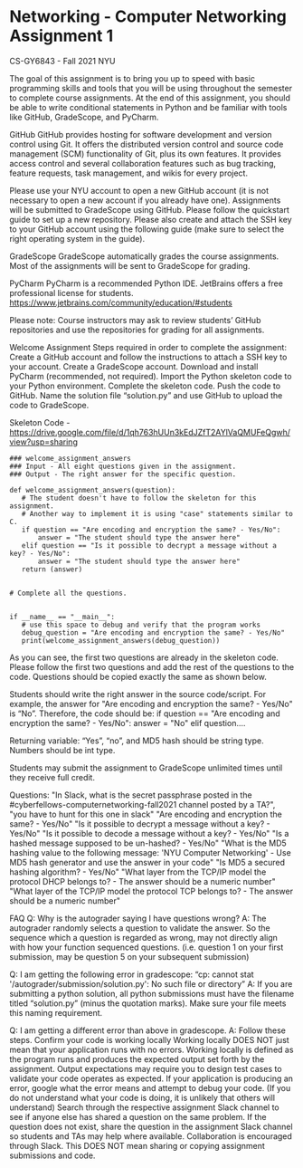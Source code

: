 # Networking - Computer Networking Assignment 1
CS-GY6843 - Fall 2021 NYU

The goal of this assignment is to bring you up to speed with basic programming skills and tools that you will be using throughout the semester to complete course assignments. At the end of this assignment, you should be able to write conditional statements in Python and be familiar with tools like GitHub, GradeScope, and PyCharm. 

GitHub
GitHub provides hosting for software development and version control using Git. It offers the distributed version control and source code management (SCM) functionality of Git, plus its own features. It provides access control and several collaboration features such as bug tracking, feature requests, task management, and wikis for every project.

Please use your NYU account to open a new GitHub account (it is not necessary to open a new account if you already have one). Assignments will be submitted to GradeScope using GitHub. Please follow the quickstart guide to set up a new repository. Please also create and attach the SSH key to your GitHub account using the following guide (make sure to select the right operating system in the guide).

GradeScope
GradeScope automatically grades the course assignments. Most of the assignments will be sent to GradeScope for grading. 

PyCharm
PyCharm is a recommended Python IDE. JetBrains offers a free professional license for students. https://www.jetbrains.com/community/education/#students

Please note: Course instructors may ask to review students’ GitHub repositories and use the repositories for grading for all assignments. 






Welcome Assignment
Steps required in order to complete the assignment:
Create a GitHub account and follow the instructions to attach a SSH key to your account.
Create a GradeScope account.
Download and install PyCharm (recommended, not required).
Import the Python skeleton code to your Python environment.
Complete the skeleton code.
Push the code to GitHub.
Name the solution file “solution.py” and use GitHub to upload the code to GradeScope.

Skeleton Code - https://drive.google.com/file/d/1qh763hUUn3kEdJZfT2AYlVaQMUFeQgwh/view?usp=sharing

```
### welcome_assignment_answers
### Input - All eight questions given in the assignment.
### Output - The right answer for the specific question.

def welcome_assignment_answers(question):
   # The student doesn't have to follow the skeleton for this assignment.
   # Another way to implement it is using "case" statements similar to C.
   if question == "Are encoding and encryption the same? - Yes/No":
       answer = "The student should type the answer here"
   elif question == "Is it possible to decrypt a message without a key? - Yes/No":
       answer = "The student should type the answer here"
   return (answer)


# Complete all the questions.


if __name__ == "__main__":
   # use this space to debug and verify that the program works
   debug_question = "Are encoding and encryption the same? - Yes/No"
   print(welcome_assignment_answers(debug_question))

```

As you can see, the first two questions are already in the skeleton code. Please follow the first two questions and add the rest of the questions to the code. Questions should be copied exactly the same as shown below. 

Students should write the right answer in the source code/script. For example, the answer for "Are encoding and encryption the same? - Yes/No" is “No”. Therefore, the code should be:
   if question == "Are encoding and encryption the same? - Yes/No":
       answer = "No"
   elif question....

Returning variable:
“Yes”, “no”, and MD5 hash should be string type.
Numbers should be int type.

Students may submit the assignment to GradeScope unlimited times until they receive full credit.

Questions:
 "In Slack, what is the secret passphrase posted in the #cyberfellows-computernetworking-fall2021 channel posted by a TA?", "you have to hunt for this one in slack"
 "Are encoding and encryption the same? - Yes/No"
 "Is it possible to decrypt a message without a key? - Yes/No"
 "Is it possible to decode a message without a key? - Yes/No"
 "Is a hashed message supposed to be un-hashed? - Yes/No"
 "What is the MD5 hashing value to the following message: 'NYU Computer Networking' - Use MD5 hash generator and use the answer in your code"
 "Is MD5 a secured hashing algorithm? - Yes/No"
 "What layer from the TCP/IP model the protocol DHCP belongs to? - The answer should be a numeric number"
 "What layer of the TCP/IP model the protocol TCP belongs to? - The answer should be a numeric number"




FAQ
Q: Why is the autograder saying I have questions wrong?
A: The autograder randomly selects a question to validate the answer. So the sequence which a question is regarded as wrong, may not directly align with how your function sequenced questions. (i.e. question 1 on your first submission, may be question 5 on your subsequent submission)

Q: I am getting the following error in gradescope: 
“cp: cannot stat '/autograder/submission/solution.py': No such file or directory”
A: If you are submitting a python solution, all python submissions must have the filename titled “solution.py” (minus the quotation marks). Make sure your file meets this naming requirement.

Q: I am getting a different error than above in gradescope.
A: Follow these steps. 
Confirm your code is working locally
Working locally DOES NOT just mean that your application runs with no errors.
Working locally is defined as the program runs and produces the expected output set forth by the assignment. Output expectations may require you to design test cases to validate your code operates as expected.
If your application is producing an error, google what the error means and attempt to debug your code. (If you do not understand what your code is doing, it is unlikely that others will understand)
Search through the respective assignment Slack channel to see if anyone else has shared a question on the same problem. If the question does not exist, share the question in the assignment Slack channel so students and TAs may help where available. Collaboration is encouraged through Slack. This DOES NOT mean sharing or copying assignment submissions and code. 

